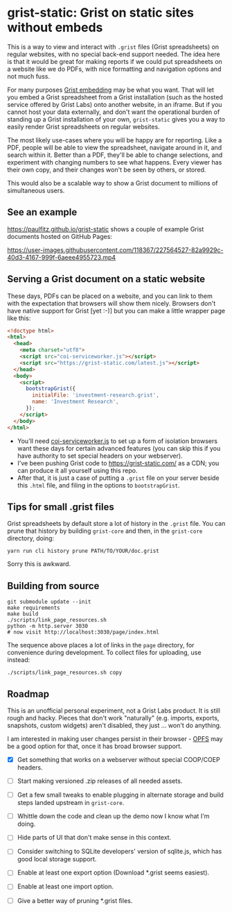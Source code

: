 # grist-static: Grist on static sites without embeds

This is a way to view and interact with `.grist` files (Grist spreadsheets)
on regular websites, with no special back-end support needed.
The idea here is that it would be great for making reports if we could put
spreadsheets on a website like we do PDFs, with nice formatting
and navigation options and not much fuss.

For many purposes [Grist embedding](https://support.getgrist.com/embedding/)
may be what you want. That will let you embed a Grist spreadsheet
from a Grist installation (such as the hosted service offered by
Grist Labs) onto another website, in an iframe. But if you cannot
host your data externally, and don't want the operational burden of
standing up a Grist installation of your own, `grist-static` gives
you a way to easily render Grist spreadsheets on regular websites.

The most likely use-cases where you will be happy are for reporting.
Like a PDF, people will be able to view the spreadsheet, navigate
around in it, and search within it. Better than a PDF, they'll be
able to change selections, and experiment with changing numbers to
see what happens. Every viewer has their own copy, and their changes
won't be seen by others, or stored.

This would also be a scalable way to show a Grist document to
millions of simultaneous users.

## See an example

https://paulfitz.github.io/grist-static shows a couple of
example Grist documents hosted on GitHub Pages:

https://user-images.githubusercontent.com/118367/227564527-82a9929c-40d3-4167-999f-6aeee4955723.mp4

## Serving a Grist document on a static website

These days, PDFs can be placed on a website, and you can link to them with the expectation that browsers will show them nicely.
Browsers don't have native support for Grist [yet :-)] but you can make a little wrapper page like this:

```html
<!doctype html>
<html>
  <head>
    <meta charset="utf8">
    <script src="coi-serviceworker.js"></script>
    <script src="https://grist-static.com/latest.js"></script>
  </head>
  <body>
    <script>
      bootstrapGrist({
        initialFile: 'investment-research.grist',
        name: 'Investment Research',
      });
    </script>
  </body>
</html>
```

  * You'll need [coi-serviceworker.js](https://github.com/gzuidhof/coi-serviceworker) to set up a form of isolation browsers
    want these days for certain advanced features (you can skip this if you have authority to set special headers on your
    webserver). 
  * I've been pushing Grist code to https://grist-static.com/ as a CDN; you can produce it all yourself using this repo.
  * After that, it is just a case of putting a `.grist` file on your server beside this `.html` file, and filing in the options to `bootstrapGrist`.

## Tips for small .grist files

Grist spreadsheets by default store a lot of history in the `.grist` file.
You can prune that history by building `grist-core` and then, in the
`grist-core` directory, doing:

```
yarn run cli history prune PATH/TO/YOUR/doc.grist
```

Sorry this is awkward.

## Building from source

```
git submodule update --init
make requirements
make build
./scripts/link_page_resources.sh
python -m http.server 3030
# now visit http://localhost:3030/page/index.html
```

The sequence above places a lot of links in the `page`
directory, for convenience during development. To collect
files for uploading, use instead:

```
./scripts/link_page_resources.sh copy
```

## Roadmap

This is an unofficial personal experiment, not a Grist Labs product.
It is still rough and hacky. Pieces that don't work "naturally"
(e.g. imports, exports, snapshots, custom widgets) aren't disabled, they
just ... won't do anything.

I am interested in making user changes persist in their browser -
[OPFS](https://sqlite.org/wasm/doc/tip/persistence.md#opfs)
may be a good option for that, once it has broad browser support.

 * [X] Get something that works on a webserver without special COOP/COEP headers.

 * [ ] Start making versioned .zip releases of all needed assets.
 * [ ] Get a few small tweaks to enable plugging in alternate storage and build steps landed upstream in `grist-core`.
 * [ ] Whittle down the code and clean up the demo now I know what I'm doing.
 * [ ] Hide parts of UI that don't make sense in this context.
 * [ ] Consider switching to SQLite developers' version of sqlite.js, which has good local storage support.
 * [ ] Enable at least one export option (Download *.grist seems easiest).
 * [ ] Enable at least one import option.
 * [ ] Give a better way of pruning *.grist files.
